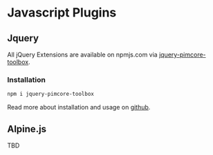 # Javascript Plugins

## Jquery
All jQuery Extensions are available on npmjs.com via [jquery-pimcore-toolbox](https://www.npmjs.com/package/jquery-pimcore-toolbox). 

### Installation
```bash
npm i jquery-pimcore-toolbox
```

Read more about installation and usage on [github](https://github.com/dachcom-digital/jquery-pimcore-toolbox).

## Alpine.js
TBD
